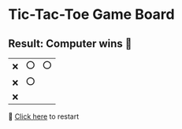 # Tic-Tac-Toe Game Board
## Result: Computer wins 🤖
|   |   |   |
|---|---|---|
|❌ |⭕ |⭕ |
|❌ |⭕ |  |
|❌ |  |  |

🔄 [Click here](EEEEEEEEE.md) to restart
